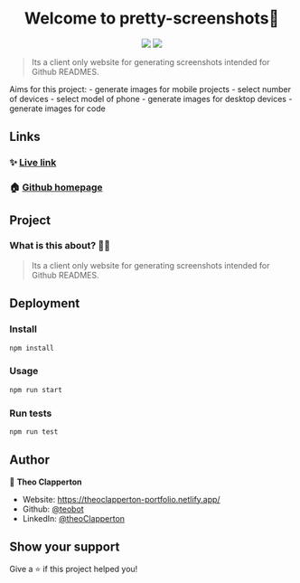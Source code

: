 <h1 align="center">Welcome to pretty-screenshots👋</h1>
<p align="center">
    <img src="https://img.shields.io/badge/version-0.1.0-blue.svg?cacheSeconds=2592000" />
    <a href="https://app.netlify.com/sites/prettier-screenshots/deploys">
        <img src="https://api.netlify.com/api/v1/badges/f04577ee-c293-4f4a-a8f6-a648f095e496/deploy-status" />
    </a>
</p>

> Its a client only website for generating screenshots intended for Github READMES.


Aims for this project:
    - generate images for mobile projects
      - select number of devices
      - select model of phone
    - generate images for desktop devices
    - generate images for code


## Links
### ✨ [Live link](https://prettier-screenshots.netlify.app/)
### 🏠 [Github homepage](https://github.com/teobot/pretty-sceenshots#readme)

## Project

### What is this about? :man_shrugging:
> Its a client only website for generating screenshots intended for Github READMES.


## Deployment

### Install

```sh
npm install
```

### Usage

```sh
npm run start
```

### Run tests

```sh
npm run test
```

## Author

👤 **Theo Clapperton**

* Website: https://theoclapperton-portfolio.netlify.app/
* Github: [@teobot](https://github.com/teobot)
* LinkedIn: [@theoClapperton](https://linkedin.com/in/theoClapperton)

## Show your support

Give a ⭐️ if this project helped you!